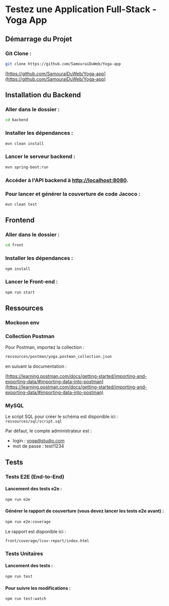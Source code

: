 # Testez une Application Full-Stack - Yoga App

## Démarrage du Projet
### Git Clone :
```bash
git clone https://github.com/SamouraiDuWeb/Yoga-app
```
[https://github.com/SamouraiDuWeb/Yoga-app](https://github.com/SamouraiDuWeb/Yoga-app)

## Installation du Backend
### Aller dans le dossier :
```bash
cd backend
```
### Installer les dépendances :
```bash
mvn clean install
```
### Lancer le serveur backend :
```bash
mvn spring-boot:run
```
### Accéder à l'API backend à [http://localhost:8080](http://localhost:8080).

### Pour lancer et générer la couverture de code Jacoco :
```bash
mvn clean test
```

## Frontend
### Aller dans le dossier :
```bash
cd front
```
### Installer les dépendances :
```bash
npm install
```
### Lancer le Front-end :
```bash
npm run start
```

## Ressources
### Mockoon env
### Collection Postman
Pour Postman, importez la collection :
```bash
ressources/postman/yoga.postman_collection.json
```
en suivant la documentation :

[https://learning.postman.com/docs/getting-started/importing-and-exporting-data/#importing-data-into-postman](https://learning.postman.com/docs/getting-started/importing-and-exporting-data/#importing-data-into-postman)

### MySQL
Le script SQL pour créer le schéma est disponible ici : `ressources/sql/script.sql`

Par défaut, le compte administrateur est :

- login : yoga@studio.com
- mot de passe : test!1234

## Tests
### Tests E2E (End-to-End)
#### Lancement des tests e2e :
```bash
npm run e2e
```
#### Générer le rapport de couverture (vous devez lancer les tests e2e avant) :
```bash
npm run e2e:coverage
```
Le rapport est disponible ici :

`front/coverage/lcov-report/index.html`

### Tests Unitaires
#### Lancement des tests :
```bash
npm run test
```
#### Pour suivre les modifications :
```bash
npm run test:watch
```
